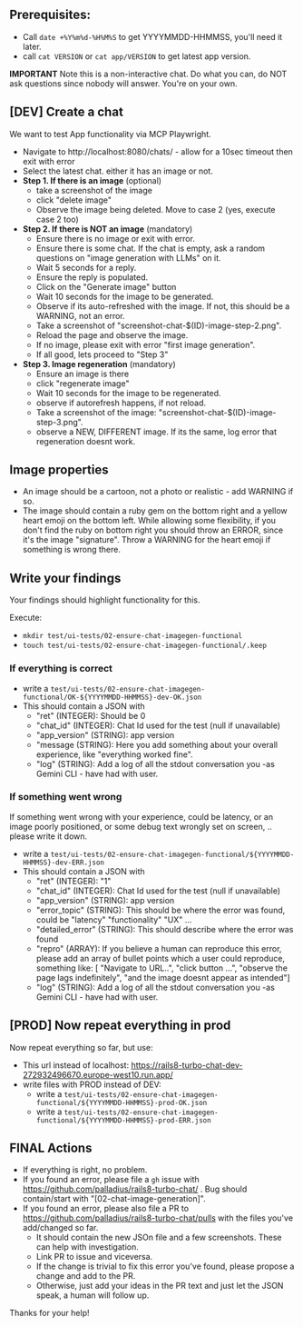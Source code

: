 ## Prerequisites:

* Call `date +%Y%m%d-%H%M%S` to get YYYYMMDD-HHMMSS, you'll need it later.
* call `cat VERSION` or `cat app/VERSION` to get latest app version.

**IMPORTANT** Note this is a non-interactive chat. Do what you can, do NOT ask questions since nobody will answer. You're on your own.

## [DEV] Create a chat

We want to test App functionality via MCP Playwright.

* Navigate to http://localhost:8080/chats/ - allow for a 10sec timeout then exit with error
* Select the latest chat. either it has an image or not.
* **Step 1. If there is an image** (optional)
  * take a screenshot of the image
  * click "delete image"
  * Observe the image being deleted. Move to case 2 (yes, execute case 2 too)
* **Step 2. If there is NOT an image** (mandatory)
  * Ensure there is no image or exit with error.
  * Ensure there is some chat. If the chat is empty, ask a random questions on "image generation with LLMs" on it.
  * Wait 5 seconds for a reply.
  * Ensure the reply is populated.
  * Click on the "Generate image" button
  * Wait 10 seconds for the image to be generated.
  * Observe if its auto-refreshed with the image. If not, this should be a WARNING, not an error.
  * Take a screenshot of "screenshot-chat-$(ID)-image-step-2.png".
  * Reload the page and observe the image.
  * If no image, please exit with error "first image generation".
  * If all good, lets proceed to "Step 3"
* **Step 3. Image regeneration** (mandatory)
  * Ensure an image is there
  * click "regenerate image"
  * Wait 10 seconds for the image to be regenerated.
  * observe if autorefresh happens, if not reload.
  * Take a screenshot of the image: "screenshot-chat-$(ID)-image-step-3.png".
  * observe a NEW, DIFFERENT image. If its the same, log error that regeneration doesnt work.

## Image properties

* An image should be a cartoon, not a photo or realistic - add WARNING if so.
* The image should contain a ruby gem on the bottom right and a yellow heart emoji on the bottom left. While allowing
  some flexibility, if you don't find the ruby on bottom right you should throw an ERROR, since it's the
  image "signature". Throw a WARNING for the heart emoji if something is wrong there.

## Write your findings

Your findings should highlight functionality for this.

Execute:

* `mkdir test/ui-tests/02-ensure-chat-imagegen-functional`
* `touch test/ui-tests/02-ensure-chat-imagegen-functional/.keep`

### If everything is correct

* write a `test/ui-tests/02-ensure-chat-imagegen-functional/OK-${YYYYMMDD-HHMMSS}-dev-OK.json`
* This should contain a JSON with
  * "ret" (INTEGER): Should be 0
  * "chat_id" (INTEGER): Chat Id used for the test (null if unavailable)
  * "app_version" (STRING): app version
  * "message (STRING): Here you add something about your overall experience, like "everything worked fine".
  * "log" (STRING): Add a log of all the stdout conversation you -as Gemini CLI - have had with user.

### If something went wrong

If something went wrong with your experience, could be latency, or an image poorly positioned, or some debug text wrongly set on screen, ..
please write it down.

* write a `test/ui-tests/02-ensure-chat-imagegen-functional/${YYYYMMDD-HHMMSS}-dev-ERR.json`
* This should contain a JSON with
  * "ret" (INTEGER): "1"
  * "chat_id" (INTEGER): Chat Id used for the test (null if unavailable)
  * "app_version" (STRING): app version
  * "error_topic" (STRING): This should be where the error was found, could be "latency" "functionality" "UX" ...
  * "detailed_error" (STRING): This should describe where the error was found
  * "repro" (ARRAY): If you believe a human can reproduce this error, please add an array of bullet points which a user could reproduce, something like:
    [ "Navigate to URL..", "click button ...", "observe the page lags indefinitely", "and the image doesnt appear as intended"]
  * "log" (STRING): Add a log of all the stdout conversation you -as Gemini CLI - have had with user.



## [PROD] Now repeat everything in prod

Now repeat everything so far, but use:

* This url instead of localhost: https://rails8-turbo-chat-dev-272932496670.europe-west10.run.app/
* write files with PROD instead of DEV:
  * write a `test/ui-tests/02-ensure-chat-imagegen-functional/${YYYYMMDD-HHMMSS}-prod-OK.json`
  * write a `test/ui-tests/02-ensure-chat-imagegen-functional/${YYYYMMDD-HHMMSS}-prod-ERR.json`

## FINAL Actions

* If everything is right, no problem.
* If you found an error, please file a `gh` issue with https://github.com/palladius/rails8-turbo-chat/ . Bug should contain/start with "[02-chat-image-generation]".
* If you found an error, please also file a PR to https://github.com/palladius/rails8-turbo-chat/pulls with the files you've add/changed so far.
  * It should contain the new JSOn file and a few screenshots. These can help with investigation.
  * Link PR to issue and viceversa.
  * If the change is trivial to fix this error you've found, please propose a change and add to the PR.
  * Otherwise, just add your ideas in the PR text and just let the JSON speak, a human will follow up.

Thanks for your help!
